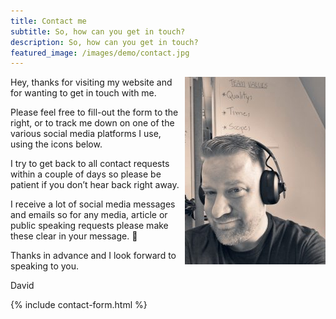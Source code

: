 ```yaml
---
title: Contact me
subtitle: So, how can you get in touch?
description: So, how can you get in touch?
featured_image: /images/demo/contact.jpg
---
```


<img src="images/posts/ACS_0139-225x300.jpg" alt="Photo of David Williams" style="float:right; width:225px; height:300px;" />

Hey, thanks for visiting my website and for wanting to get in touch with me.

Please feel free to fill-out the form to the right, or to track me down on one of the various social media platforms I use, using the icons below.

I try to get back to all contact requests within a couple of days so please be patient if you don’t hear back right away.

I receive a lot of social media messages and emails so for any media, article or public speaking requests please make these clear in your message. 🙂

Thanks in advance and I look forward to speaking to you.

David

{% include contact-form.html %}
